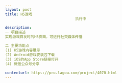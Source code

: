 ```yaml
---                
layout: post       
title: H5游戏
                                执行中
           
description: 
一 项目描述
实现游戏首发时的H5页面，可进行社交媒体传播

二 主要功能点
(1) H5游戏内容展示
(2) Android游戏安装包下载
(3) iOS的App Store链接打开
(4) 微信公众号分享
     
contenturl: https://pro.lagou.com/project/4070.html      
---                 
```

